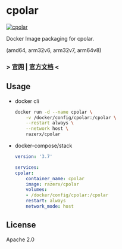 # cpolar

[![cpolar](http://dockeri.co/image/razerx/cpolar)](https://hub.docker.com/r/razerx/cpolar)

Docker Image packaging for cpolar.

(amd64, arm32v6, arm32v7, arm64v8)

### > [官网](https://www.cpolar.com) | [官方文档](https://www.cpolar.com/docs) <

## Usage

- docker cli

    ```bash
    docker run -d --name cpolar \
        -v /docker/config/cpolar:/cpolar \
        --restart always \
        --network host \
        razerx/cpolar
    ```

- docker-compose/stack

    ```yml
    version: '3.7'

    services:
    cpolar:
        container_name: cpolar
        image: razerx/cpolar
        volumes:
        - /docker/config/cpolar:/cpolar
        restart: always
        network_mode: host
    ```

## License

Apache 2.0
